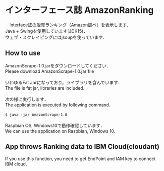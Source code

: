 # インターフェース誌 AmazonRanking
　Interface誌の販売ランキング（Amazon調べ）を表示します．<br>
 Java + Swingを使用しています(JDK15)．<br>
 ウェブ・スクレイピングにはjsoupを使っています．<Br>
 
## How to use
AmazonScrape-1.0.jarをダウンロードしてください．<br>
Please download AmazonScrape-1.0.jar file<br>
<br>
いわゆるFat Jarになっており，ライブラリを含んでいます．<br>
The file is fat jar, libraries are included.<br>
<br>
次の様に実行します．<br>
The application is executed by following command.<br>
<br>
`$ java -jar AmazonScrape-1.0`<br>
<br>
Raspbian OS, Windows10で動作確認しています．<br>
We can use the application on Raspbian, Windows 10.<br>

 ## App throws Ranking data to IBM Cloud(cloudant)
 If you use this function, you need to get EndPoint and IAM key to connect IBM cloud.
